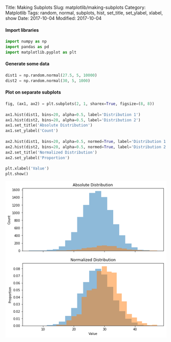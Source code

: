 Title: Making Subplots
Slug: matplotlib/making-subplots
Category: Matplotlib
Tags: random, normal, subplots, hist, set_title, set_ylabel, xlabel, show
Date: 2017-10-04
Modified: 2017-10-04

#### Import libraries


```python
import numpy as np
import pandas as pd
import matplotlib.pyplot as plt
```

#### Generate some data


```python
dist1 = np.random.normal(27.5, 5, 10000)
dist2 = np.random.normal(30, 5, 1000)
```

#### Plot on separate subplots


```python
fig, (ax1, ax2) = plt.subplots(2, 1, sharex=True, figsize=(8, 8))

ax1.hist(dist1, bins=20, alpha=0.5, label='Distribution 1')
ax1.hist(dist2, bins=20, alpha=0.5, label='Distribution 2')
ax1.set_title('Absolute Distribution')
ax1.set_ylabel('Count')

ax2.hist(dist1, bins=20, alpha=0.5, normed=True, label='Distribution 1')
ax2.hist(dist2, bins=20, alpha=0.5, normed=True, label='Distribution 2')
ax2.set_title('Normalized Distribution')
ax2.set_ylabel('Proportion')

plt.xlabel('Value')
plt.show()
```


![png](making-subplots_files/making-subplots_6_0.png)

